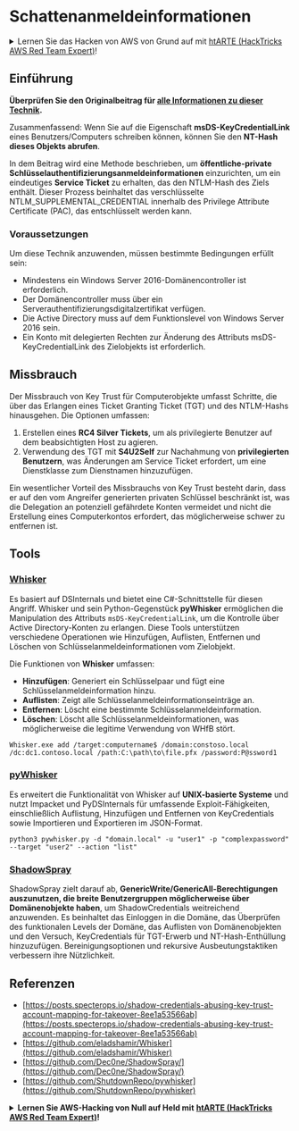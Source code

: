 # Schattenanmeldeinformationen

<details>

<summary>Lernen Sie das Hacken von AWS von Grund auf mit <a href="https://training.hacktricks.xyz/courses/arte">htARTE (HackTricks AWS Red Team Expert)</a>!</summary>

* Arbeiten Sie in einem Cybersecurity-Unternehmen? Möchten Sie Ihr Unternehmen in HackTricks bewerben? Oder möchten Sie Zugriff auf die neueste Version von PEASS oder HackTricks im PDF-Format haben? Überprüfen Sie die [ABONNEMENTPLÄNE](https://github.com/sponsors/carlospolop)!
* Entdecken Sie [The PEASS Family](https://opensea.io/collection/the-peass-family), unsere Sammlung exklusiver NFTs.
* Holen Sie sich das offizielle PEASS & HackTricks-Merchandise.
* Treten Sie der [💬](https://emojipedia.org/speech-balloon/) [Discord-Gruppe](https://discord.gg/hRep4RUj7f) oder der [Telegramm-Gruppe](https://t.me/peass) bei oder folgen Sie mir auf Twitter 🐦[@carlospolopm](https://twitter.com/hacktricks_live).
* Teilen Sie Ihre Hacking-Tricks, indem Sie PRs an das [hacktricks repo](https://github.com/carlospolop/hacktricks) und das [hacktricks-cloud repo](https://github.com/carlospolop/hacktricks-cloud) senden.

</details>

## Einführung <a href="#3f17" id="3f17"></a>

**Überprüfen Sie den Originalbeitrag für [alle Informationen zu dieser Technik](https://posts.specterops.io/shadow-credentials-abusing-key-trust-account-mapping-for-takeover-8ee1a53566ab).**

Zusammenfassend: Wenn Sie auf die Eigenschaft **msDS-KeyCredentialLink** eines Benutzers/Computers schreiben können, können Sie den **NT-Hash dieses Objekts abrufen**.

In dem Beitrag wird eine Methode beschrieben, um **öffentliche-private Schlüsselauthentifizierungsanmeldeinformationen** einzurichten, um ein eindeutiges **Service Ticket** zu erhalten, das den NTLM-Hash des Ziels enthält. Dieser Prozess beinhaltet das verschlüsselte NTLM_SUPPLEMENTAL_CREDENTIAL innerhalb des Privilege Attribute Certificate (PAC), das entschlüsselt werden kann.

### Voraussetzungen

Um diese Technik anzuwenden, müssen bestimmte Bedingungen erfüllt sein:
- Mindestens ein Windows Server 2016-Domänencontroller ist erforderlich.
- Der Domänencontroller muss über ein Serverauthentifizierungsdigitalzertifikat verfügen.
- Die Active Directory muss auf dem Funktionslevel von Windows Server 2016 sein.
- Ein Konto mit delegierten Rechten zur Änderung des Attributs msDS-KeyCredentialLink des Zielobjekts ist erforderlich.

## Missbrauch

Der Missbrauch von Key Trust für Computerobjekte umfasst Schritte, die über das Erlangen eines Ticket Granting Ticket (TGT) und des NTLM-Hashs hinausgehen. Die Optionen umfassen:
1. Erstellen eines **RC4 Silver Tickets**, um als privilegierte Benutzer auf dem beabsichtigten Host zu agieren.
2. Verwendung des TGT mit **S4U2Self** zur Nachahmung von **privilegierten Benutzern**, was Änderungen am Service Ticket erfordert, um eine Dienstklasse zum Dienstnamen hinzuzufügen.

Ein wesentlicher Vorteil des Missbrauchs von Key Trust besteht darin, dass er auf den vom Angreifer generierten privaten Schlüssel beschränkt ist, was die Delegation an potenziell gefährdete Konten vermeidet und nicht die Erstellung eines Computerkontos erfordert, das möglicherweise schwer zu entfernen ist.

## Tools

### [Whisker](https://github.com/eladshamir/Whisker)

Es basiert auf DSInternals und bietet eine C#-Schnittstelle für diesen Angriff. Whisker und sein Python-Gegenstück **pyWhisker** ermöglichen die Manipulation des Attributs `msDS-KeyCredentialLink`, um die Kontrolle über Active Directory-Konten zu erlangen. Diese Tools unterstützen verschiedene Operationen wie Hinzufügen, Auflisten, Entfernen und Löschen von Schlüsselanmeldeinformationen vom Zielobjekt.

Die Funktionen von **Whisker** umfassen:
- **Hinzufügen**: Generiert ein Schlüsselpaar und fügt eine Schlüsselanmeldeinformation hinzu.
- **Auflisten**: Zeigt alle Schlüsselanmeldeinformationseinträge an.
- **Entfernen**: Löscht eine bestimmte Schlüsselanmeldeinformation.
- **Löschen**: Löscht alle Schlüsselanmeldeinformationen, was möglicherweise die legitime Verwendung von WHfB stört.
```shell
Whisker.exe add /target:computername$ /domain:constoso.local /dc:dc1.contoso.local /path:C:\path\to\file.pfx /password:P@ssword1
```
### [pyWhisker](https://github.com/ShutdownRepo/pywhisker)

Es erweitert die Funktionalität von Whisker auf **UNIX-basierte Systeme** und nutzt Impacket und PyDSInternals für umfassende Exploit-Fähigkeiten, einschließlich Auflistung, Hinzufügen und Entfernen von KeyCredentials sowie Importieren und Exportieren im JSON-Format.
```shell
python3 pywhisker.py -d "domain.local" -u "user1" -p "complexpassword" --target "user2" --action "list"
```
### [ShadowSpray](https://github.com/Dec0ne/ShadowSpray/)

ShadowSpray zielt darauf ab, **GenericWrite/GenericAll-Berechtigungen auszunutzen, die breite Benutzergruppen möglicherweise über Domänenobjekte haben**, um ShadowCredentials weitreichend anzuwenden. Es beinhaltet das Einloggen in die Domäne, das Überprüfen des funktionalen Levels der Domäne, das Auflisten von Domänenobjekten und den Versuch, KeyCredentials für TGT-Erwerb und NT-Hash-Enthüllung hinzuzufügen. Bereinigungsoptionen und rekursive Ausbeutungstaktiken verbessern ihre Nützlichkeit.


## Referenzen

* [https://posts.specterops.io/shadow-credentials-abusing-key-trust-account-mapping-for-takeover-8ee1a53566ab](https://posts.specterops.io/shadow-credentials-abusing-key-trust-account-mapping-for-takeover-8ee1a53566ab)
* [https://github.com/eladshamir/Whisker](https://github.com/eladshamir/Whisker)
* [https://github.com/Dec0ne/ShadowSpray/](https://github.com/Dec0ne/ShadowSpray/)
* [https://github.com/ShutdownRepo/pywhisker](https://github.com/ShutdownRepo/pywhisker)

<details>

<summary><strong>Lernen Sie AWS-Hacking von Null auf Held mit</strong> <a href="https://training.hacktricks.xyz/courses/arte"><strong>htARTE (HackTricks AWS Red Team Expert)</strong></a><strong>!</strong></summary>

* Arbeiten Sie in einem **Cybersicherheitsunternehmen**? Möchten Sie Ihr **Unternehmen in HackTricks bewerben**? Oder möchten Sie Zugriff auf die **neueste Version des PEASS oder HackTricks als PDF-Download** haben? Überprüfen Sie die [**ABONNEMENTPLÄNE**](https://github.com/sponsors/carlospolop)!
* Entdecken Sie [**The PEASS Family**](https://opensea.io/collection/the-peass-family), unsere Sammlung exklusiver [**NFTs**](https://opensea.io/collection/the-peass-family)
* Holen Sie sich das [**offizielle PEASS & HackTricks-Merch**](https://peass.creator-spring.com)
* **Treten Sie der** [**💬**](https://emojipedia.org/speech-balloon/) [**Discord-Gruppe**](https://discord.gg/hRep4RUj7f) oder der [**Telegram-Gruppe**](https://t.me/peass) bei oder **folgen** Sie mir auf **Twitter** 🐦[**@carlospolopm**](https://twitter.com/hacktricks_live)**.**
* **Teilen Sie Ihre Hacking-Tricks, indem Sie PRs an das [hacktricks repo](https://github.com/carlospolop/hacktricks) und [hacktricks-cloud repo](https://github.com/carlospolop/hacktricks-cloud)** einreichen.

</details>
